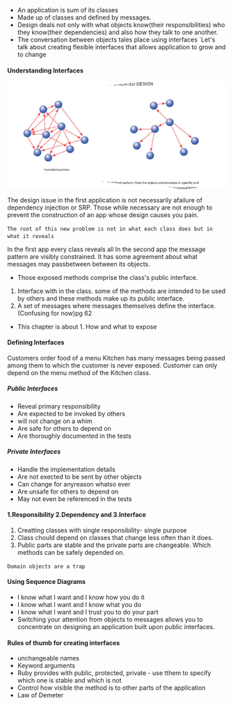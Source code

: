- An application is sum of its classes
- Made up of classes and defined by messages.
- Design deals not only with  what objects know(their responsibilities) who they know(their dependencies) and also how they talk to one another.
- The conversation between objects tales place using interfaces
`Let's talk about creating flexible interfaces that allows application to grow and to change

#### Understanding Interfaces

![Communication pattern](<Screenshot 2024-12-26 115025.png>)

The design issue in the first application is not necessarily afailure of dependency injection or SRP. Those while necessary are not enough to prevent the construction of an app whose design causes you pain.

`The root of this new problem is not in what each class does but in what it reveals`

In the first app every class reveals all
In the second app the message pattern are visibly constrained. It has some agreement about what messages may passbetween between its objects.
- Those exposed methods comprise the class's public interface.
1. Interface with in the class. some of the methods are intended to be used by others and these methods make up its public interface.
2. A set of messages where messages themselves define the interface.(Confusing for now)pg 62
- This chapter is about 1. How and what to expose

#### Defining Interfaces

Customers order food of a menu
Kitchen has many messages being passed among them to which the customer is never exposed. 
Customer can only depend on the menu method of the Kitchen class.

##### Public Interfaces
- Reveal primary responsibility
- Are expected to be invoked by others
- will not change on a whim
- Are safe for others to depend on
- Are thoroughly documented in the tests

##### Private Interfaces
- Handle the implementation details
- Are not exected to be sent by other objects
- Can change for anyreason whatso ever
- Are unsafe for others to depend on
- May not even be referenced in the tests


#### 1.Responsibility 2.Dependency and 3.Interface
1. Creatting classes with single responsibility- single purpose
2. Class chould depend on classes that change less often than it does.
3. Public parts are stable and the private parts are changeable. Which methods can be safely depended on.

`Domain objects are a trap`

#### Using Sequence Diagrams


- I know what I want and I know how you do it
- I know what I want and I know what you do
- I know what I want and I trust you to do your part
- Switching your attention from objects to messages allows you to concentrate on designing an application built upon public interfaces.

#### Rules of thumb for creating interfaces
- unchangeable names
- Keyword arguments
- Ruby provides with public, protected, private - use tthem to specify which one is stable and which is not
- Control how visible the method is to other parts of the application
- Law of Demeter

